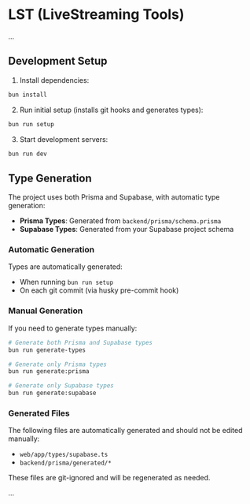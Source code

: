 # LST (LiveStreaming Tools)

...

## Development Setup

1. Install dependencies:

```bash
bun install
```

2. Run initial setup (installs git hooks and generates types):

```bash
bun run setup
```

3. Start development servers:

```bash
bun run dev
```

## Type Generation

The project uses both Prisma and Supabase, with automatic type generation:

- **Prisma Types**: Generated from `backend/prisma/schema.prisma`
- **Supabase Types**: Generated from your Supabase project schema

### Automatic Generation

Types are automatically generated:

- When running `bun run setup`
- On each git commit (via husky pre-commit hook)

### Manual Generation

If you need to generate types manually:

```bash
# Generate both Prisma and Supabase types
bun run generate-types

# Generate only Prisma types
bun run generate:prisma

# Generate only Supabase types
bun run generate:supabase
```

### Generated Files

The following files are automatically generated and should not be edited manually:

- `web/app/types/supabase.ts`
- `backend/prisma/generated/*`

These files are git-ignored and will be regenerated as needed.

...
